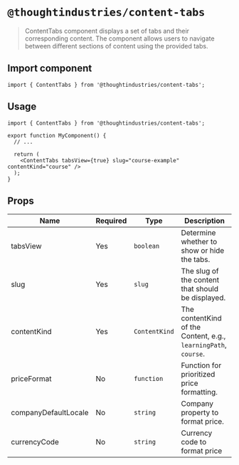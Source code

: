 # `@thoughtindustries/content-tabs`

> ContentTabs component displays a set of tabs and their corresponding content. The component allows users to navigate between different sections of content using the provided tabs.

## Import component

```
import { ContentTabs } from '@thoughtindustries/content-tabs';
```

## Usage

```tsx
import { ContentTabs } from '@thoughtindustries/content-tabs';

export function MyComponent() {
  // ...

  return (
    <ContentTabs tabsView={true} slug="course-example" contentKind="course" />
  );
}
```

## Props

| Name        | Required      | Type                     | Description                                      |
|-------------|----------|--------------------------|--------------------------------------------------|
| tabsView    | Yes      | <code>boolean</code>     | Determine whether to show or hide the tabs.      |
| slug        | Yes      | <code>slug</code>        | The slug of the content that should be displayed. |
| contentKind | Yes      | <code>ContentKind</code> | The contentKind of the Content, e.g., `learningPath`, `course`. |
| priceFormat | No       | <code>function</code>    | Function for prioritized price formatting.     |
| companyDefaultLocale   | No  | <code>string</code>        | Company property to format price. |
| currencyCode | No      | <code>string</code> | Currency code to format price |